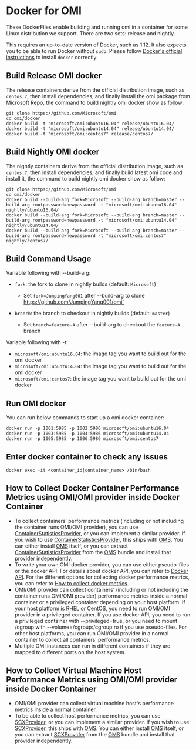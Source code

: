 Docker for OMI
======

These DockerFiles enable building and running omi in a container for some Linux distribution we support.
There are two sets: release and nightly.

This requires an up-to-date version of Docker, such as 1.12.
It also expects you to be able to run Docker without `sudo`.
Please follow [Docker's official instructions][install] to install `docker` correctly.

[install]: https://docs.docker.com/engine/installation/

Build Release OMI docker
-------

The release containers derive from the official distribution image,
such as `centos:7`, then install dependencies,
and finally install the omi package from Microsoft Repo, the command to build nightly omi docker show as follow:

```
git clone https://github.com/Microsoft/omi
cd omi/docker
docker build -t "microsoft/omi:ubuntu16.04" release/ubuntu16.04/
docker build -t "microsoft/omi:ubuntu14.04" release/ubuntu14.04/
docker build -t "microsoft/omi:centos7" release/centos7/
```

Build Nightly OMI docker
-------

The nightly containers derive from the official distribution image,
such as `centos:7`, then install dependencies,
and finally build latest omi code and install it, the command to build nightly omi docker show as follow:

```
git clone https://github.com/Microsoft/omi
cd omi/docker
docker build --build-arg fork=Microsoft --build-arg branch=master --build-arg rootpassword=newpassword -t "microsoft/omi:ubuntu16.04" nightly/ubuntu16.04/
docker build --build-arg fork=Microsoft --build-arg branch=master --build-arg rootpassword=newpassword -t "microsoft/omi:ubuntu14.04" nightly/ubuntu14.04/
docker build --build-arg fork=Microsoft --build-arg branch=master --build-arg rootpassword=newpassword -t "microsoft/omi:centos7" nightly/centos7/
```

Build Command Usage
-------

Variable following with --build-arg:
* `fork`: the fork to clone in nightly builds (default: `Microsoft`)
  * Set `fork=JumpingYang001` after --build-arg to clone https://github.com/JumpingYang001/omi`

* `branch`: the branch to checkout in nightly builds (default: `master`)
  * Set `branch=feature-A` after --build-arg to checkout the `feature-A` branch

Variable following with -t:
* `microsoft/omi:ubuntu16.04`: the image tag you want to build out for the omi docker
* `microsoft/omi:ubuntu14.04`: the image tag you want to build out for the omi docker
* `microsoft/omi:centos7`: the image tag you want to build out for the omi docker

Run OMI docker
-------

You can run below commands to start up a omi docker container:

```
docker run -p 1001:5985 -p 1002:5986 microsoft/omi:ubuntu16.04
docker run -p 1003:5985 -p 1004:5986 microsoft/omi:ubuntu14.04
docker run -p 1005:5985 -p 1006:5986 microsoft/omi:centos7
```

Enter docker container to check any issues
-------

```
docker exec -it <container_id|container_name> /bin/bash
```

How to Collect Docker Container Performance Metrics using OMI/OMI provider inside Docker Container
-------

- To collect containers’ performance metrics (including or not including the container runs OMI/OMI provider), you can use [ContainerStatisticsProvider], or you can implement a similar provider. If you wish to use [ContainerStatisticsProvider], this ships with [OMS]. You can either install [OMS] itself, or you can extract [ContainerStatisticsProvider] from the [OMS] bundle and install that provider independently.
- To write your own OMI docker provider, you can use either pseudo-files or the docker API. For details about docker API, you can refer to [Docker API]. For the different options for collecting docker performance metrics, you can refer to [How to collect docker metrics].
- OMI/OMI provider can collect containers’ (including or not including the container runs OMI/OMI provider) performance metrics inside a normal container or a privileged container depending on your host platform. If your host platform is RHEL or CentOS, you need to run OMI/OMI provider in a privileged container. If you use docker API, you need to run a privileged container with --privileged=true, or you need to mount /cgroup with --volume=/cgroup:/cgroup:ro if you use pseudo-files. For other host platforms, you can run OMI/OMI provider in a normal container to collect all containers’ performance metrics.
- Multiple OMI instances can run in different containers if they are mapped to different ports on the host system.

[OMS]: https://github.com/Microsoft/OMS-Agent-for-Linux
[Docker API]: https://docs.docker.com/engine/api/get-started/
[How to collect docker metrics]:https://www.datadoghq.com/blog/how-to-collect-docker-metrics
[ContainerStatisticsProvider]: https://github.com/Microsoft/Docker-Provider/blob/master/source/code/providers/Container_ContainerStatistics_Class_Provider.cpp

How to Collect Virtual Machine Host Performance Metrics using OMI/OMI provider inside Docker Container
-------

- OMI/OMI provider can collect virtual machine host's performance metrics inside a normal container.
- To be able to collect host performance metrics, you can use [SCXProvider], or you can implement a similar provider. If you wish to use [SCXProvider], this ships with [OMS]. You can either install [OMS] itself, or you can extract [SCXProvider] from the [OMS] bundle and install that provider independently.

[OMS]: https://github.com/Microsoft/OMS-Agent-for-Linux
[SCXProvider]: https://github.com/Microsoft/SCXcore

